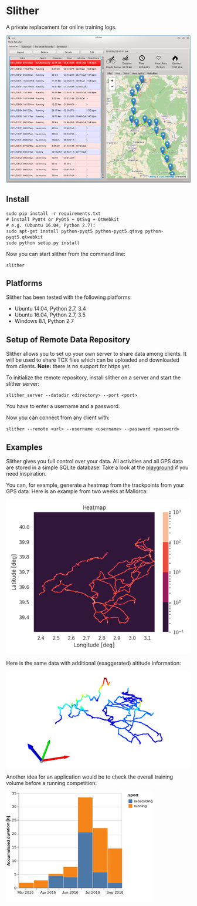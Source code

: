 # Slither

A private replacement for online training logs.

![screenshot](doc/source/_static/slither.png)

## Install

    sudo pip install -r requirements.txt
    # install PyQt4 or PyQt5 + QtSvg + QtWebkit
    # e.g. (Ubuntu 16.04, Python 2.7):
    sudo apt-get install python-pyqt5 python-pyqt5.qtsvg python-pyqt5.qtwebkit
    sudo python setup.py install

Now you can start slither from the command line:

    slither

## Platforms

Slither has been tested with the following platforms:

* Ubuntu 14.04, Python 2.7, 3.4
* Ubuntu 16.04, Python 2.7, 3.5
* Windows 8.1, Python 2.7

## Setup of Remote Data Repository

Slither allows you to set up your own server to share data among clients.
It will be used to share TCX files which can be uploaded and downloaded from
clients. **Note:** there is no support for https yet.

To initialize the remote repository, install slither on a server and start
the slither server:

    slither_server --datadir <directory> --port <port>

You have to enter a username and a password.

Now you can connect from any client with:

    slither --remote <url> --username <username> --password <password>

## Examples

Slither gives you full control over your data. All activities and all
GPS data are stored in a simple SQLite database. Take a look at the
[playground](https://github.com/AlexanderFabisch/slither/tree/master/playground)
if you need inspiration.

You can, for example, generate a heatmap from the trackpoints from your
GPS data. Here is an example from two weeks at Mallorca:

![Heatmap Mallorca](doc/source/_static/heatmap_mallorca.png)

Here is the same data with additional (exaggerated) altitude information:

![3D Mallorca](doc/source/_static/3d_mallorca.png)

Another idea for an application would be to check the overall training volume
before a running competition:

![Training Volume](doc/source/_static/training_volume.png)
